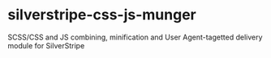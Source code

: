 silverstripe-css-js-munger
==========================

SCSS/CSS and JS combining, minification and User Agent-tagetted delivery module for SilverStripe
